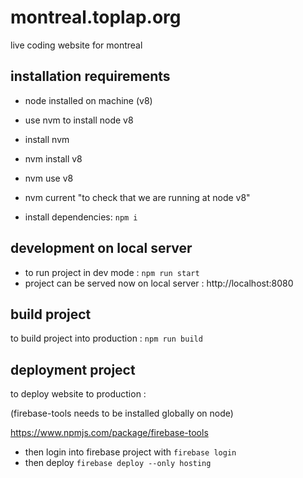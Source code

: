 # montreal.toplap.org

live coding website for montreal

## installation requirements

- node installed on machine (v8)

- use nvm to install node v8
- install nvm
- nvm install v8
- nvm use v8
- nvm current "to check that we are running at node v8"

- install dependencies: `npm i`

## development on local server

- to run project in dev mode : `npm run start`
- project can be served now on local server : http://localhost:8080

## build project

to build project into production : `npm run build`

## deployment project

to deploy website to production : 

(firebase-tools needs to be installed globally on node)

https://www.npmjs.com/package/firebase-tools

- then login into firebase project with `firebase login`
- then deploy `firebase deploy --only hosting`
